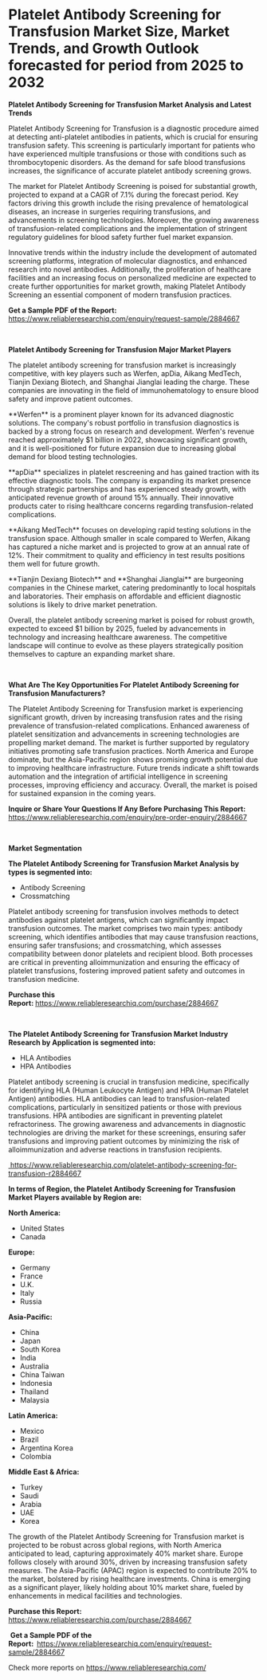 <p><h1>Platelet Antibody Screening for Transfusion Market Size, Market Trends, and Growth Outlook forecasted for period from 2025 to 2032</h1></p><p><strong>Platelet Antibody Screening for Transfusion Market Analysis and Latest Trends</strong></p>
<p><p>Platelet Antibody Screening for Transfusion is a diagnostic procedure aimed at detecting anti-platelet antibodies in patients, which is crucial for ensuring transfusion safety. This screening is particularly important for patients who have experienced multiple transfusions or those with conditions such as thrombocytopenic disorders. As the demand for safe blood transfusions increases, the significance of accurate platelet antibody screening grows.</p><p>The market for Platelet Antibody Screening is poised for substantial growth, projected to expand at a CAGR of 7.1% during the forecast period. Key factors driving this growth include the rising prevalence of hematological diseases, an increase in surgeries requiring transfusions, and advancements in screening technologies. Moreover, the growing awareness of transfusion-related complications and the implementation of stringent regulatory guidelines for blood safety further fuel market expansion.</p><p>Innovative trends within the industry include the development of automated screening platforms, integration of molecular diagnostics, and enhanced research into novel antibodies. Additionally, the proliferation of healthcare facilities and an increasing focus on personalized medicine are expected to create further opportunities for market growth, making Platelet Antibody Screening an essential component of modern transfusion practices.</p></p>
<p><strong>Get a Sample PDF of the Report:&nbsp;</strong> <a href="https://www.reliableresearchiq.com/enquiry/request-sample/2884667?utm_campaign=2469&utm_medium=2&utm_source=Github&utm_content=ia&utm_term=13032025&utm_id=platelet-antibody-screening-for-transfusion">https://www.reliableresearchiq.com/enquiry/request-sample/2884667</a></p>
<p>&nbsp;</p>
<p><strong>Platelet Antibody Screening for Transfusion Major Market Players</strong></p>
<p><p>The platelet antibody screening for transfusion market is increasingly competitive, with key players such as Werfen, apDia, Aikang MedTech, Tianjin Dexiang Biotech, and Shanghai Jianglai leading the charge. These companies are innovating in the field of immunohematology to ensure blood safety and improve patient outcomes.</p><p>**Werfen** is a prominent player known for its advanced diagnostic solutions. The company's robust portfolio in transfusion diagnostics is backed by a strong focus on research and development. Werfen's revenue reached approximately $1 billion in 2022, showcasing significant growth, and it is well-positioned for future expansion due to increasing global demand for blood testing technologies.</p><p>**apDia** specializes in platelet rescreening and has gained traction with its effective diagnostic tools. The company is expanding its market presence through strategic partnerships and has experienced steady growth, with anticipated revenue growth of around 15% annually. Their innovative products cater to rising healthcare concerns regarding transfusion-related complications.</p><p>**Aikang MedTech** focuses on developing rapid testing solutions in the transfusion space. Although smaller in scale compared to Werfen, Aikang has captured a niche market and is projected to grow at an annual rate of 12%. Their commitment to quality and efficiency in test results positions them well for future growth.</p><p>**Tianjin Dexiang Biotech** and **Shanghai Jianglai** are burgeoning companies in the Chinese market, catering predominantly to local hospitals and laboratories. Their emphasis on affordable and efficient diagnostic solutions is likely to drive market penetration.</p><p>Overall, the platelet antibody screening market is poised for robust growth, expected to exceed $1 billion by 2025, fueled by advancements in technology and increasing healthcare awareness. The competitive landscape will continue to evolve as these players strategically position themselves to capture an expanding market share.</p></p>
<p>&nbsp;</p>
<p><strong>What Are The Key Opportunities For Platelet Antibody Screening for Transfusion Manufacturers?</strong></p>
<p><p>The Platelet Antibody Screening for Transfusion market is experiencing significant growth, driven by increasing transfusion rates and the rising prevalence of transfusion-related complications. Enhanced awareness of platelet sensitization and advancements in screening technologies are propelling market demand. The market is further supported by regulatory initiatives promoting safe transfusion practices. North America and Europe dominate, but the Asia-Pacific region shows promising growth potential due to improving healthcare infrastructure. Future trends indicate a shift towards automation and the integration of artificial intelligence in screening processes, improving efficiency and accuracy. Overall, the market is poised for sustained expansion in the coming years.</p></p>
<p><strong>Inquire or Share Your Questions If Any Before Purchasing This Report:</strong> <a href="https://www.reliableresearchiq.com/enquiry/pre-order-enquiry/2884667?utm_campaign=2469&utm_medium=2&utm_source=Github&utm_content=ia&utm_term=13032025&utm_id=platelet-antibody-screening-for-transfusion">https://www.reliableresearchiq.com/enquiry/pre-order-enquiry/2884667</a></p>
<p>&nbsp;</p>
<p><strong>Market Segmentation</strong></p>
<p><strong>The Platelet Antibody Screening for Transfusion Market Analysis by types is segmented into:</strong></p>
<p><ul><li>Antibody Screening</li><li>Crossmatching</li></ul></p>
<p><p>Platelet antibody screening for transfusion involves methods to detect antibodies against platelet antigens, which can significantly impact transfusion outcomes. The market comprises two main types: antibody screening, which identifies antibodies that may cause transfusion reactions, ensuring safer transfusions; and crossmatching, which assesses compatibility between donor platelets and recipient blood. Both processes are critical in preventing alloimmunization and ensuring the efficacy of platelet transfusions, fostering improved patient safety and outcomes in transfusion medicine.</p></p>
<p><strong>Purchase this Report:&nbsp;</strong><a href="https://www.reliableresearchiq.com/purchase/2884667?utm_campaign=2469&utm_medium=2&utm_source=Github&utm_content=ia&utm_term=13032025&utm_id=platelet-antibody-screening-for-transfusion">https://www.reliableresearchiq.com/purchase/2884667</a></p>
<p>&nbsp;</p>
<p><strong>The Platelet Antibody Screening for Transfusion Market Industry Research by Application is segmented into:</strong></p>
<p><ul><li>HLA Antibodies</li><li>HPA Antibodies</li></ul></p>
<p><p>Platelet antibody screening is crucial in transfusion medicine, specifically for identifying HLA (Human Leukocyte Antigen) and HPA (Human Platelet Antigen) antibodies. HLA antibodies can lead to transfusion-related complications, particularly in sensitized patients or those with previous transfusions. HPA antibodies are significant in preventing platelet refractoriness. The growing awareness and advancements in diagnostic technologies are driving the market for these screenings, ensuring safer transfusions and improving patient outcomes by minimizing the risk of alloimmunization and adverse reactions in transfusion recipients.</p></p>
<p><a href="https://www.reliableresearchiq.com/platelet-antibody-screening-for-transfusion-r2884667?utm_campaign=2469&utm_medium=2&utm_source=Github&utm_content=ia&utm_term=13032025&utm_id=platelet-antibody-screening-for-transfusion">&nbsp;https://www.reliableresearchiq.com/platelet-antibody-screening-for-transfusion-r2884667</a></p>
<p><strong>In terms of Region, the Platelet Antibody Screening for Transfusion Market Players available by Region are:</strong></p>
<p>
    <p> <strong> North America: </strong>
        <ul>
            <li>United States</li>
            <li>Canada</li>
        </ul>
        </p> 
    <p> <strong> Europe: </strong>
        <ul>
            <li>Germany</li>
            <li>France</li>
            <li>U.K.</li>
            <li>Italy</li>
            <li>Russia</li>
        </ul>
        </p> 
    <p> <strong> Asia-Pacific: </strong>
        <ul>
            <li>China</li>
            <li>Japan</li>
            <li>South Korea</li>
            <li>India</li>
            <li>Australia</li>
            <li>China Taiwan</li>
            <li>Indonesia</li>
            <li>Thailand</li>
            <li>Malaysia</li>
        </ul>
        </p> 
    <p> <strong> Latin America: </strong>
        <ul>
            <li>Mexico</li>
            <li>Brazil</li>
            <li>Argentina Korea</li>
            <li>Colombia</li>
        </ul>
        </p> 
    <p> <strong> Middle East & Africa: </strong>
        <ul>
            <li>Turkey</li>
            <li>Saudi</li>
            <li>Arabia</li>
            <li>UAE</li>
            <li>Korea</li>
        </ul>
    </p>
    </p>
<p><p>The growth of the Platelet Antibody Screening for Transfusion market is projected to be robust across global regions, with North America anticipated to lead, capturing approximately 40% market share. Europe follows closely with around 30%, driven by increasing transfusion safety measures. The Asia-Pacific (APAC) region is expected to contribute 20% to the market, bolstered by rising healthcare investments. China is emerging as a significant player, likely holding about 10% market share, fueled by enhancements in medical facilities and technologies.</p></p>
<p><strong>Purchase this Report: </strong><a href="https://www.reliableresearchiq.com/purchase/2884667?utm_campaign=2469&utm_medium=2&utm_source=Github&utm_content=ia&utm_term=13032025&utm_id=platelet-antibody-screening-for-transfusion">https://www.reliableresearchiq.com/purchase/2884667</a></p>
<p>&nbsp;<strong>Get a Sample PDF of the Report:&nbsp;&nbsp;</strong><a href="https://www.reliableresearchiq.com/enquiry/request-sample/2884667?utm_campaign=2469&utm_medium=2&utm_source=Github&utm_content=ia&utm_term=13032025&utm_id=platelet-antibody-screening-for-transfusion">https://www.reliableresearchiq.com/enquiry/request-sample/2884667</a></p>
<p><strong></strong></p>
<p>Check more reports on <a href="https://www.reliableresearchiq.com/?utm_campaign=2469&utm_medium=2&utm_source=Github&utm_content=ia&utm_term=13032025&utm_id=platelet-antibody-screening-for-transfusion">https://www.reliableresearchiq.com/</a></p>